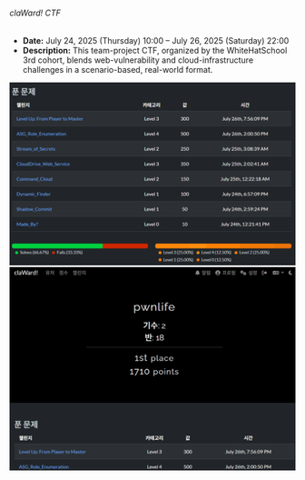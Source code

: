 ###### claWard! CTF

- **Date:** July 24, 2025 (Thursday) 10:00 – July 26, 2025 (Saturday) 22:00
- **Description:** This team-project CTF, organized by the WhiteHatSchool 3rd cohort, blends web-vulnerability and cloud-infrastructure challenges in a scenario-based, real-world format.

![solve](./res/solved.png)
![result](./res/result.png)